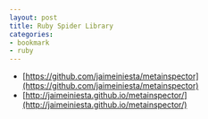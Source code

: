 ```yaml
---
layout: post
title: Ruby Spider Library
categories:
- bookmark
- ruby
---
```


* [https://github.com/jaimeiniesta/metainspector](https://github.com/jaimeiniesta/metainspector)
* [http://jaimeiniesta.github.io/metainspector/](http://jaimeiniesta.github.io/metainspector/)